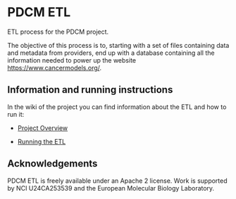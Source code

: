 # PDCM ETL

ETL process for the PDCM project.

The objective of this process is to, starting with a set of files containing data and metadata from providers, end up with a database containing all the information needed to power up the website https://www.cancermodels.org/.


## Information and running instructions

In the wiki of the project you can find information about the ETL and how to run it:
 *  [Project Overview](https://github.com/PDCMFinder/pdcm-etl/wiki/Project-overview)

*  [Running the ETL](https://github.com/PDCMFinder/pdcm-etl/wiki/Running-the-ETL)

## Acknowledgements

PDCM ETL is freely available under an Apache 2 license. Work is supported by NCI U24CA253539 and the European Molecular Biology Laboratory.
